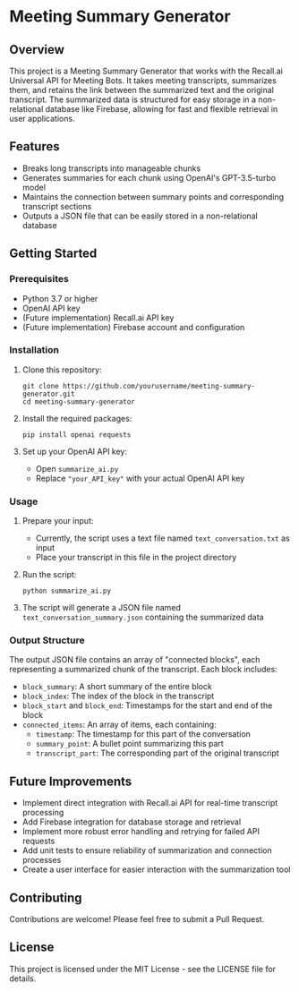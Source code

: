 # Meeting Summary Generator

## Overview

This project is a Meeting Summary Generator that works with the Recall.ai Universal API for Meeting Bots. It takes meeting transcripts, summarizes them, and retains the link between the summarized text and the original transcript. The summarized data is structured for easy storage in a non-relational database like Firebase, allowing for fast and flexible retrieval in user applications.

## Features

- Breaks long transcripts into manageable chunks
- Generates summaries for each chunk using OpenAI's GPT-3.5-turbo model
- Maintains the connection between summary points and corresponding transcript sections
- Outputs a JSON file that can be easily stored in a non-relational database

## Getting Started

### Prerequisites

- Python 3.7 or higher
- OpenAI API key
- (Future implementation) Recall.ai API key
- (Future implementation) Firebase account and configuration

### Installation

1. Clone this repository:
   ```
   git clone https://github.com/yourusername/meeting-summary-generator.git
   cd meeting-summary-generator
   ```

2. Install the required packages:
   ```
   pip install openai requests
   ```

3. Set up your OpenAI API key:
   - Open `summarize_ai.py`
   - Replace `"your_API_key"` with your actual OpenAI API key

### Usage

1. Prepare your input:
   - Currently, the script uses a text file named `text_conversation.txt` as input
   - Place your transcript in this file in the project directory

2. Run the script:
   ```
   python summarize_ai.py
   ```

3. The script will generate a JSON file named `text_conversation_summary.json` containing the summarized data

### Output Structure

The output JSON file contains an array of "connected blocks", each representing a summarized chunk of the transcript. Each block includes:

- `block_summary`: A short summary of the entire block
- `block_index`: The index of the block in the transcript
- `block_start` and `block_end`: Timestamps for the start and end of the block
- `connected_items`: An array of items, each containing:
  - `timestamp`: The timestamp for this part of the conversation
  - `summary_point`: A bullet point summarizing this part
  - `transcript_part`: The corresponding part of the original transcript

## Future Improvements

- Implement direct integration with Recall.ai API for real-time transcript processing
- Add Firebase integration for database storage and retrieval
- Implement more robust error handling and retrying for failed API requests
- Add unit tests to ensure reliability of summarization and connection processes
- Create a user interface for easier interaction with the summarization tool

## Contributing

Contributions are welcome! Please feel free to submit a Pull Request.

## License

This project is licensed under the MIT License - see the LICENSE file for details.
